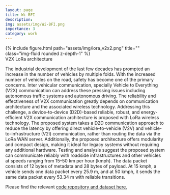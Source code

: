 ```yaml
---
layout: page
title: Wi-BFI
description:
img: assets/img/Wi-BFI.png
importance: 3
category: work
---
```


<div class="row">
    <div class="col-sm mt-3 mt-md-0">
        {% include figure.html path="assets/img/lora_v2x2.png" title="" class="img-fluid rounded z-depth-1" %}
    </div>
</div>
<div class="caption">
    V2X LoRa architecture
</div>

The industrial development of the last few decades has prompted an increase in the
number of vehicles by multiple folds. With the increased number of vehicles on the road, safety has
become one of the primary concerns. Inter vehicular communication, specially Vehicle to Everything
(V2X) communication can address these pressing issues including autonomous traffic systems and
autonomous driving. The reliability and effectiveness of V2X communication greatly depends on
communication architecture and the associated wireless technology. Addressing this challenge, a
device-to-device (D2D)-based reliable, robust, and energy-efficient V2X communication architecture
is proposed with LoRa wireless technology. The proposed system takes a D2D communication
approach to reduce the latency by offering direct vehicle-to-vehicle (V2V) and vehicle-to-infrastructure
(V2I) communication, rather than routing the data via the LoRa WAN server. Additionally, the
proposed architecture offers modularity and compact design, making it ideal for legacy systems
without requiring any additional hardware. Testing and analysis suggest the proposed system
can communicate reliably with roadside infrastructures and other vehicles at speeds ranging from
15–50 km per hour (kmph). The data packet consists of 12 bytes of metadata and 28 bytes of payload.
At 15 kmph, a vehicle sends one data packet every 25.9 m, and at 50 kmph, it sends the same data
packet every 53.34 m with reliable transitions.

Please find the relevant <a href="https://github.com/Foysal1565/COVID-19-Detection-AI-MDPI">code repository and dataset here.</a>
